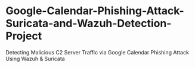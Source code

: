 # Google-Calendar-Phishing-Attack-Suricata-and-Wazuh-Detection-Project
Detecting Malicious C2 Server Traffic via Google Calendar Phishing Attack Using Wazuh &amp; Suricata
